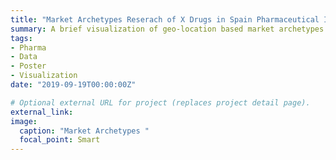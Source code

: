 ```yaml
---
title: "Market Archetypes Reserach of X Drugs in Spain Pharmaceutical Industry"
summary: A brief visualization of geo-location based market archetypes for certain drugs in spain
tags:
- Pharma
- Data
- Poster
- Visualization
date: "2019-09-19T00:00:00Z"

# Optional external URL for project (replaces project detail page).
external_link:
image:
  caption: "Market Archetypes "
  focal_point: Smart
---
```

